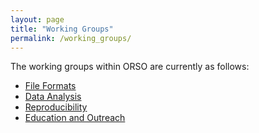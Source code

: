 ```yaml
---
layout: page
title: "Working Groups"
permalink: /working_groups/
---
```


The working groups within ORSO are currently as follows:

- [File Formats](https://reflectivity.github.io/file_formats)
- [Data Analysis](https://reflectivity.github.io/analysis)
- [Reproducibility](https://reflectivity.github.io/reproducibility)
- [Education and Outreach](https://reflectivity.github.io/edu_and_outreach)